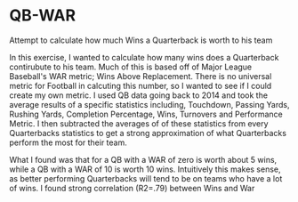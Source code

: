 # QB-WAR
Attempt to calculate how much Wins a Quarterback is worth to his team

In this exercise, I wanted to calculate how many wins does a Quarterback contirubute to his team. Much of this is based off of Major League Baseball's WAR metric; Wins Above Replacement. There is no universal metric for Football in calcuting this number, so I wanted to see if I could create my own metric. I used QB data going back to 2014 and took the average results of a specific statistics including, Touchdown, Passing Yards, Rushing Yards, Completion Percentage, Wins, Turnovers and Performance Metric. I then subtracted the averages of of these statistics from every Quarterbacks statistics to get a strong approximation of what Quarterbacks perform the most for their team.

What I found was that for a QB with a WAR of zero is worth about 5 wins, while a QB with a WAR of 10 is worth 10 wins. Intuitively this makes sense, as better performing Quarterbacks will tend to be on teams who have a lot of wins. I found strong correlation (R2=.79) between Wins and War
